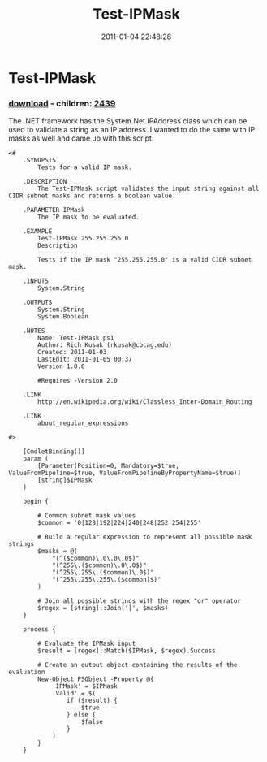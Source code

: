 ﻿---
pid:            2438
poster:         Rich Kusak
title:          Test-IPMask
date:           2011-01-04 22:48:28
format:         posh
parent:         0
parent:         0
children:       2439
---

# Test-IPMask

### [download](2438.ps1) - children: [2439](2439.md)

The .NET framework has the System.Net.IPAddress class which can be used to validate a string as an IP address. I wanted to do the same with IP masks as well and came up with this script.

```posh
<#
	.SYNOPSIS
		Tests for a valid IP mask.
	
	.DESCRIPTION
		The Test-IPMask script validates the input string against all CIDR subnet masks and returns a boolean value.
	
	.PARAMETER IPMask
		The IP mask to be evaluated.
	
	.EXAMPLE
		Test-IPMask 255.255.255.0
		Description
		-----------
		Tests if the IP mask "255.255.255.0" is a valid CIDR subnet mask.
	
	.INPUTS
		System.String
		
	.OUTPUTS
		System.String
		System.Boolean
	
	.NOTES
		Name: Test-IPMask.ps1
		Author: Rich Kusak (rkusak@cbcag.edu)
		Created: 2011-01-03
		LastEdit: 2011-01-05 00:37
		Version 1.0.0
		
		#Requires -Version 2.0

	.LINK
		http://en.wikipedia.org/wiki/Classless_Inter-Domain_Routing

	.LINK
		about_regular_expressions
	
#>

	[CmdletBinding()]
	param (
		[Parameter(Position=0, Mandatory=$true, ValueFromPipeline=$true, ValueFromPipelineByPropertyName=$true)]
		[string]$IPMask
	)

	begin {

		# Common subnet mask values
		$common = '0|128|192|224|240|248|252|254|255'
		
		# Build a regular expression to represent all possible mask strings
		$masks = @(
			"(^($common)\.0\.0\.0$)"
			"(^255\.($common)\.0\.0$)"
			"(^255\.255\.($common)\.0$)"
			"(^255\.255\.255\.($common)$)"
		)
		
		# Join all possible strings with the regex "or" operator
		$regex = [string]::Join('|', $masks)
	}

	process {

		# Evaluate the IPMask input
		$result = [regex]::Match($IPMask, $regex).Success
		
		# Create an output object containing the results of the evaluation
		New-Object PSObject -Property @{
			'IPMask' = $IPMask
			'Valid' = $(
				if ($result) {
				    $true
				} else {
				    $false
				}
			)
		}
	}

```
